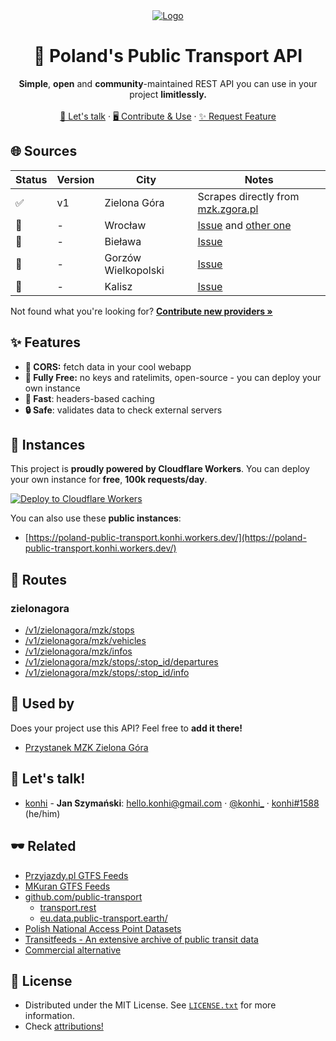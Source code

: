 <div align="center">
<a href="#">
    <img src="https://user-images.githubusercontent.com/61631665/160162690-04047e63-f704-44f7-9d30-7e9685236ba1.png" alt="Logo">
</a>



<br>
<h1 align="center">🚌 Poland's Public Transport API</h1>

  <p align="center">
      <b>Simple</b>, <b>open</b> and <b>community</b>-maintained REST API you can use in your project <b>limitlessly.</b>
    <br>
    <br>
    <a href="#-lets-talk">💬 Let's talk</a>
    ·
    <a href="https://github.com/konhi/poland-public-transport-api/blob/main/CONTRIBUTING.MD">🖥 Contribute & Use</a>
    ·
    <a href="https://github.com/konhi/poland-public-transport-api/issues">✨ Request Feature</a>
  </p>
</div>

## 🌐 Sources

| Status | Version | City | Notes |
|--------|---------|------|--------|
| ✅ | v1 | Zielona Góra | Scrapes directly from [mzk.zgora.pl](https://mzk.zgora.pl) |
| 🔁 | - | Wrocław | [Issue](https://github.com/LiarPrincess/Wroclive-server/issues/8) and [other one](https://github.com/konhi/poland-public-transport-api/issues/12) |
| 🔁 | - | Bieława | [Issue](https://github.com/konhi/poland-public-transport-api/issues/9) |
| 🔁 | - | Gorzów Wielkopolski | [Issue](https://github.com/konhi/poland-public-transport-api/issues/7) |
| 🔁 | - | Kalisz | [Issue](https://github.com/konhi/poland-public-transport-api/issues/8) |

Not found what you're looking for?  [**Contribute new providers »**](https://github.com/konhi/poland-public-transport-api/blob/main/CONTRIBUTING.MD)

## ✨ Features
- **🔌 CORS:** fetch data in your cool webapp
- **🥰 Fully Free:** no keys and ratelimits, open-source - you can deploy your own instance
- **💨 Fast**: headers-based caching
- **🔒 Safe**: validates data to check external servers

## 💖 Instances
This project is **proudly powered by Cloudflare Workers**. You can deploy your own instance for **free**, **100k requests/day**.

[![Deploy to Cloudflare Workers](https://deploy.workers.cloudflare.com/button)](https://deploy.workers.cloudflare.com/?url=https://github.com/konhi/poland-public-transport-api)

You can also use these **public instances**:
- [https://poland-public-transport.konhi.workers.dev/](https://poland-public-transport.konhi.workers.dev/)

## 🔌 Routes
### zielonagora
- [/v1/zielonagora/mzk/stops](https://poland-public-transport.konhi.workers.dev/v1/zielonagora/mzk/stops)
- [/v1/zielonagora/mzk/vehicles](https://poland-public-transport.konhi.workers.dev/v1/zielonagora/mzk/vehicles)
- [/v1/zielonagora/mzk/infos](https://poland-public-transport.konhi.workers.dev/v1/zielonagora/mzk/stops)
- [/v1/zielonagora/mzk/stops/:stop_id/departures](https://poland-public-transport.konhi.workers.dev/v1/zielonagora/mzk/stops/75/departures)
- [/v1/zielonagora/mzk/stops/:stop_id/info](https://poland-public-transport.konhi.workers.dev/v1/zielonagora/mzk/stops/75/info)

## 🌌 Used by
Does your project use this API? Feel free to **add it there!**

- [Przystanek MZK Zielona Góra](https://github.com/Wybranowsky/przystanek-mzk)

## 💬 Let's talk!
- [konhi](https://github.com/konhi) - **Jan Szymański**: [<hello.konhi@gmail.com>](mailto:hello.konhi@gmail.com) · [@konhi_](https://twitter.com/konhi_) · [konhi#1588](https://discord.com) (he/him)

## 🕶 Related
- [Przyjazdy.pl GTFS Feeds](https://przyjazdy.pl/gtfs)
- [MKuran GTFS Feeds](https://mkuran.pl/gtfs/)
- [github.com/public-transport](https://github.com/public-transport)
  - [transport.rest](https://transport.rest)
  - [eu.data.public-transport.earth/](https://eu.data.public-transport.earth/)
- [Polish National Access Point Datasets](https://dane.gov.pl/pl/dataset/1739,krajowy-punkt-dostepowy-kpd-multimodalne-usugi-informacji-o-podrozach)
- [Transitfeeds - An extensive archive of public transit data](https://transitfeeds.com/)
- [Commercial alternative](https://jakdojade.pl/public/pages/api/rest_xml.html)

## 📜 License

- Distributed under the MIT License. See [`LICENSE.txt`](https://github.com/konhi/poland-public-transport-api/blob/main/LICENSE) for more information.
- Check [attributions!](https://github.com/konhi/poland-public-transport-api/blob/main/ATTRIBUTIONS.md)
